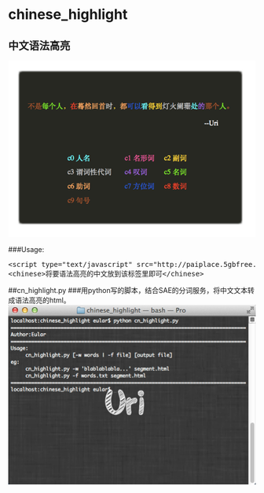 chinese_highlight
=================
中文语法高亮
----------
![chinese_highlight.html](img/jietu.png)

###Usage:
<pre>
&lt;script type="text/javascript" src="http://paiplace.5gbfree.com/github/cn_highlight.js"&gt;&lt;/script&gt;
&lt;chinese&gt;将要语法高亮的中文放到该标签里即可&lt;/chinese&gt;
</pre>

##cn_highlight.py
###用python写的脚本，结合SAE的分词服务，将中文文本转成语法高亮的html。
![python usage](img/jietu2.png)
